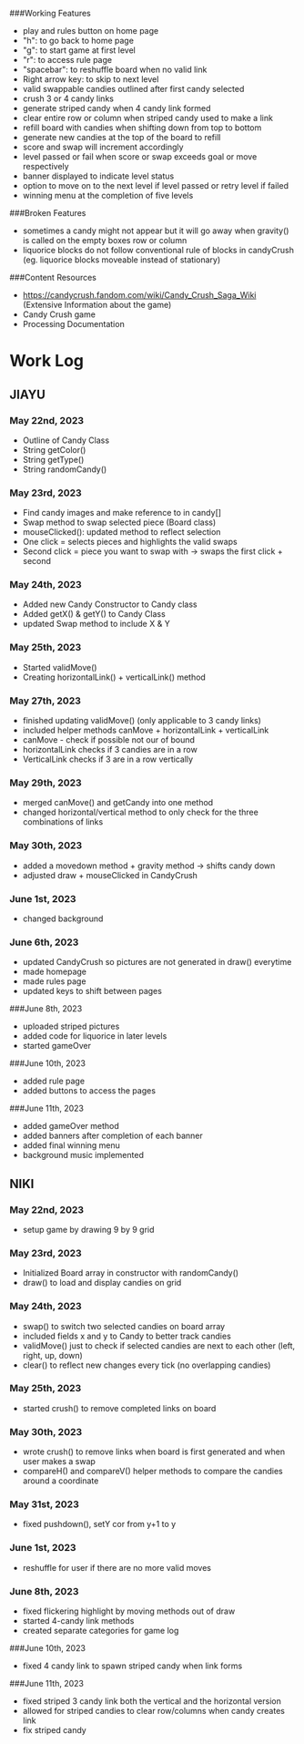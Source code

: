 ###Working Features
- play and rules button on home page
- "h": to go back to home page
- "g": to start game at first level
- "r": to access rule page
- "spacebar": to reshuffle board when no valid link
- Right arrow key:  to skip to next level
- valid swappable candies outlined after first candy selected
- crush 3 or 4 candy links
- generate striped candy when 4 candy link formed
- clear entire row or column when striped candy used to make a link
- refill board with candies when shifting down from top to bottom
- generate new candies at the top of the board to refill
- score and swap will increment accordingly
- level passed or fail when score or swap exceeds goal or move respectively
- banner displayed to indicate level status
- option to move on to the next level if level passed or retry level if failed
- winning menu at the completion of five levels

###Broken Features
- sometimes a candy might not appear but it will go away when gravity() is called on the empty boxes row or column
- liquorice blocks do not follow conventional rule of blocks in candyCrush (eg. liquorice blocks moveable instead of stationary)

###Content Resources
- https://candycrush.fandom.com/wiki/Candy_Crush_Saga_Wiki (Extensive Information about the game)
- Candy Crush game
- Processing Documentation

# Work Log

## JIAYU

### May 22nd, 2023

- Outline of Candy Class
- String getColor()
- String getType()
- String randomCandy()


### May 23rd, 2023
- Find candy images and make reference to in candy[]
- Swap method to swap selected piece (Board class)
- mouseClicked(): updated method to reflect selection
- One click = selects pieces and highlights the valid swaps
- Second click = piece you want to swap with → swaps the first click + second

### May 24th, 2023
- Added new Candy Constructor to Candy class
- Added getX() & getY() to Candy Class
- updated Swap method to include X & Y

### May 25th, 2023
- Started validMove()
- Creating horizontalLink() + verticalLink() method

### May 27th, 2023
- finished updating validMove() (only applicable to 3 candy links)
- included helper methods canMove + horizontalLink + verticalLink
- canMove - check if possible not our of bound
- horizontalLink checks if 3 candies are in a row
- VerticalLink checks if 3 are in a row vertically

### May 29th, 2023
- merged canMove() and getCandy into one method
- changed horizontal/vertical method to only check for the three combinations of links

### May 30th, 2023
- added a movedown method + gravity method -> shifts candy down
- adjusted draw + mouseClicked in CandyCrush

### June 1st, 2023
- changed background

### June 6th, 2023
- updated CandyCrush so pictures are not generated in draw() everytime
- made homepage
- made rules page
- updated keys to shift between pages

###June 8th, 2023
- uploaded striped pictures
- added code for liquorice in later levels
- started gameOver  

###June 10th, 2023
- added rule page
- added buttons to access the pages

###June 11th, 2023
- added gameOver method
- added banners after completion of each banner
- added final winning menu
- background music implemented


## NIKI

### May 22nd, 2023
- setup game by drawing 9 by 9 grid

### May 23rd, 2023
- Initialized Board array in constructor with randomCandy()
- draw() to load and display candies on grid

### May 24th, 2023
- swap() to switch two selected candies on board array
- included fields x and y to Candy to better track candies
- validMove() just to check if selected candies are next to each other (left, right, up, down)
- clear() to reflect new changes every tick (no overlapping candies)

### May 25th, 2023
- started crush() to remove completed links on board

### May 30th, 2023
- wrote crush() to remove links when board is first generated and when user makes a swap
- compareH() and compareV() helper methods to compare the candies around a coordinate

### May 31st, 2023
- fixed pushdown(), setY cor from y+1 to y

### June 1st, 2023
- reshuffle for user if there are no more valid moves

### June 8th, 2023
- fixed flickering highlight by moving methods out of draw
- started 4-candy link methods
- created separate categories for game log

###June 10th, 2023
- fixed 4 candy link to spawn striped candy when link forms

###June 11th, 2023
- fixed striped 3 candy link both the vertical and the horizontal version
- allowed for striped candies to clear row/columns when candy creates link
- fix striped candy
